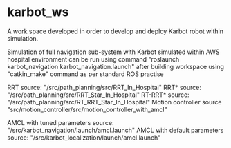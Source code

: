 # karbot_ws
A work space developed in order to develop and deploy Karbot robot within simulation.

Simulation of full navigation sub-system with Karbot simulated within AWS hospital environment can be run using command "roslaunch karbot_navigation karbot_navigation.launch" after building workspace using "catkin_make" command as per standard ROS practise

RRT source: "/src/path_planning/src/RRT_In_Hospital"
RRT* source: "/src/path_planning/src/RRT_Star_In_Hospital"
RT-RRT* source: "/src/path_planning/src/RT_RRT_Star_In_Hospital"
Motion controller source "src/motion_controller/src/motion_controller_with_amcl"

AMCL with tuned parameters source: "/src/karbot_navigation/launch/amcl.launch"
AMCL with default parameters source: "/src/karbot_localization/launch/amcl.launch"
